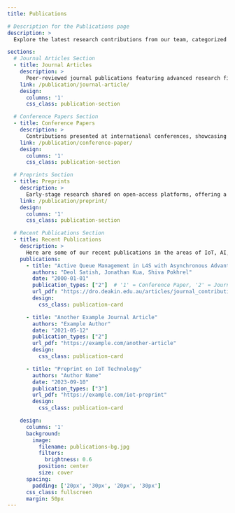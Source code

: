 ```yaml
---
title: Publications

# Description for the Publications page
description: >
  Explore the latest research contributions from our team, categorized into journal articles, conference papers, and preprints. Dive into groundbreaking research on topics like IoT, AI, Blockchain, and 6G.

sections:
  # Journal Articles Section
  - title: Journal Articles
    description: >
      Peer-reviewed journal publications featuring advanced research findings in IoT, Federated Learning, and more.
    link: /publication/journal-article/
    design:
      columns: '1'
      css_class: publication-section

  # Conference Papers Section
  - title: Conference Papers
    description: >
      Contributions presented at international conferences, showcasing innovative approaches in mobile computing, AI, and networking.
    link: /publication/conference-paper/
    design:
      columns: '1'
      css_class: publication-section

  # Preprints Section
  - title: Preprints
    description: >
      Early-stage research shared on open-access platforms, offering a glimpse into the latest breakthroughs before formal publication.
    link: /publication/preprint/
    design:
      columns: '1'
      css_class: publication-section

  # Recent Publications Section
  - title: Recent Publications
    description: >
      Here are some of our recent publications in the areas of IoT, AI, and networking:
    publications:
      - title: "Active Queue Management in L4S with Asynchronous Advantage Actor-Critic: A FreeBSD Networking Stack Perspective"
        authors: "Deol Satish, Jonathan Kua, Shiva Pokhrel"
        date: "2000-01-01"
        publication_types: ["2"]  # '1' = Conference Paper, '2' = Journal Article, '3' = Preprint
        url_pdf: "https://dro.deakin.edu.au/articles/journal_contribution/Active_Queue_Management_in_L4S_with_Asynchronous_Advantage_Actor-Critic_A_FreeBSD_Networking_Stack_Perspective/26762443"
        design:
          css_class: publication-card

      - title: "Another Example Journal Article"
        authors: "Example Author"
        date: "2021-05-12"
        publication_types: ["2"]
        url_pdf: "https://example.com/another-article"
        design:
          css_class: publication-card

      - title: "Preprint on IoT Technology"
        authors: "Author Name"
        date: "2023-09-10"
        publication_types: ["3"]
        url_pdf: "https://example.com/iot-preprint"
        design:
          css_class: publication-card

    design:
      columns: '1'
      background:
        image: 
          filename: publications-bg.jpg
          filters:
            brightness: 0.6
          position: center
          size: cover
      spacing:
        padding: ['20px', '30px', '20px', '30px']
      css_class: fullscreen
      margin: 50px
---
```

